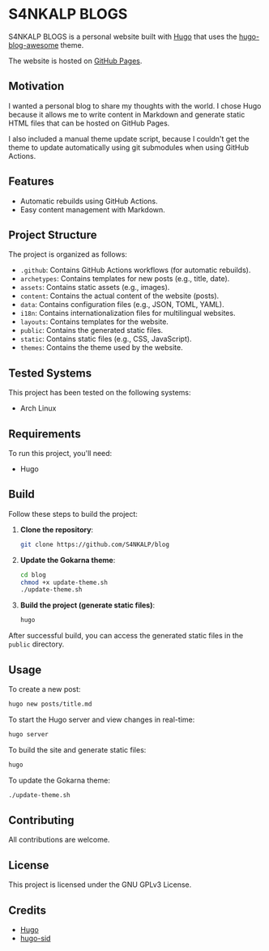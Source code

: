 # S4NKALP BLOGS

S4NKALP BLOGS is a personal website built with [Hugo](https://gohugo.io/) that uses the [hugo-blog-awesome](https://github.com/hugo-sid/hugo-blog-awesome/) theme.

The website is hosted on [GitHub Pages](https://pages.github.com/).


## Motivation

I wanted a personal blog to share my thoughts with the world. I chose Hugo because it allows me to write content in Markdown and generate static HTML files that can be hosted on GitHub Pages.

I also included a manual theme update script, because I couldn't get the theme to update automatically using git submodules when using GitHub Actions.


## Features

- Automatic rebuilds using GitHub Actions.
- Easy content management with Markdown.


## Project Structure

The project is organized as follows:

- `.github`: Contains GitHub Actions workflows (for automatic rebuilds).
- `archetypes`: Contains templates for new posts (e.g., title, date).
- `assets`: Contains static assets (e.g., images).
- `content`: Contains the actual content of the website (posts).
- `data`: Contains configuration files (e.g., JSON, TOML, YAML).
- `i18n`: Contains internationalization files for multilingual websites.
- `layouts`: Contains templates for the website.
- `public`: Contains the generated static files.
- `static`: Contains static files (e.g., CSS, JavaScript).
- `themes`: Contains the theme used by the website.


## Tested Systems

This project has been tested on the following systems:

- Arch Linux


## Requirements

To run this project, you'll need:

- Hugo


## Build

Follow these steps to build the project:

1. **Clone the repository**:
    ```bash
    git clone https://github.com/S4NKALP/blog
    ```

2. **Update the Gokarna theme**:
    ```bash
    cd blog
    chmod +x update-theme.sh
    ./update-theme.sh
    ```

3. **Build the project (generate static files)**:
    ```bash
    hugo
    ```

After successful build, you can access the generated static files in the `public` directory.


## Usage

To create a new post:

```bash
hugo new posts/title.md
```

To start the Hugo server and view changes in real-time:

```bash
hugo server
```

To build the site and generate static files:

```bash
hugo
```

To update the Gokarna theme:

```bash
./update-theme.sh
```


## Contributing

All contributions are welcome.


## License

This project is licensed under the GNU GPLv3 License.


## Credits

- [Hugo](https://gohugo.io/)
- [hugo-sid](https://github.com/hugo-sid/)
